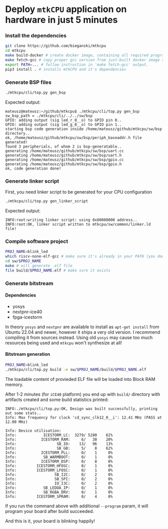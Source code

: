 # Deploy `mtkCPU` application on hardware in just 5 minutes

### Install the dependencies

```sh
git clone https://github.com/bieganski/mtkcpu
cd mtkcpu
make build-docker # create docker image, containing all required programs
make fetch-gcc # copy proper gcc version from just-built docker image to your host filesystem.
export PATH=... # follow instruction in 'make fetch-gcc' output.
pip3 install . # installs mtkCPU and it's dependencies
```

### Generate BSP files

```sh
./mtkcpu/cli/top.py gen_bsp
```

Expected output:

```
mateusz@mateusz:~/github/mtkcpu$ ./mtkcpu/cli/top.py gen_bsp
sw_bsp_path = ./mtkcpu/cli/../../sw/bsp
GPIO: adding output (sig led_r_0__o) to GPIO pin 0..
GPIO: adding output (sig led_g_0__o) to GPIO pin 1..
starting bsp code generation inside /home/mateusz/github/mtkcpu/sw/bsp directory..
ok, /home/mateusz/github/mtkcpu/sw/bsp/periph_baseaddr.h file generated!
found 3 peripherials, of whom 2 is bsp-generatable..
generating /home/mateusz/github/mtkcpu/sw/bsp/uart.cc
generating /home/mateusz/github/mtkcpu/sw/bsp/uart.h
generating /home/mateusz/github/mtkcpu/sw/bsp/gpio.cc
generating /home/mateusz/github/mtkcpu/sw/bsp/gpio.h
ok, code generation done!
```

### Generate linker script
First, you need linker script to be generated for your CPU configuration
```sh
./mtkcpu/cli/top.py gen_linker_script
```

Expected output:

```
INFO:root:writing linker script: using 0x80000000 address..
INFO:root:OK, linker script written to mtkcpu/sw/common/linker.ld file!
```

### Compile software project

```sh
PROJ_NAME=blink_led
which riscv-none-elf-gcc # make sure it's already in your PATH (you downloaded and extracted it in previous step).
cd sw/$PROJ_NAME
make # will generate .elf file
file build/$PROJ_NAME.elf # make sure it exists
```

### Generate bitstream


#### Dependencies

* yosys
* nextpnr-ice40
* fpga-icestorm

In theory `yosys` and `nextpnr` are available to install as `apt-get install` from Ubuntu 22.04 and newer, however it ships a very old version. 
I recommend compiling it from sources instead. Using old `yosys` may cause too much resources being used and `mtkcpu` won't synthesize at all!

#### Bitstream generation

```sh
PROJ_NAME=blink_led
./mtkcpu/cli/top.py build -e sw/$PROJ_NAME/build/$PROJ_NAME.elf 
```

The loadable content of provieded ELF file will be loaded into Block RAM memory.

After 1-2 minutes (for `iCE40` platform) you end up with `build/` directory with 
artifacts created and some build statistics printed:

```
INFO:./mtkcpu/cli/top.py:OK, Design was built successfully, printing out some stats..
Info: Max frequency for clock 'cd_sync_clk12_0__i': 12.41 MHz (PASS at 12.00 MHz)

Info: Device utilisation:
Info:            ICESTORM_LC:  3279/ 5280    62%
Info:           ICESTORM_RAM:     6/   30    20%
Info:                  SB_IO:    13/   96    13%
Info:                  SB_GB:     5/    8    62%
Info:           ICESTORM_PLL:     0/    1     0%
Info:            SB_WARMBOOT:     0/    1     0%
Info:           ICESTORM_DSP:     0/    8     0%
Info:         ICESTORM_HFOSC:     0/    1     0%
Info:         ICESTORM_LFOSC:     0/    1     0%
Info:                 SB_I2C:     0/    2     0%
Info:                 SB_SPI:     0/    2     0%
Info:                 IO_I3C:     0/    2     0%
Info:            SB_LEDDA_IP:     0/    1     0%
Info:            SB_RGBA_DRV:     0/    1     0%
Info:         ICESTORM_SPRAM:     0/    4     0%
```

If you run the command above with additional `--program` param, it will program your board after build succeeded.

And this is it, your board is blinking happily!
